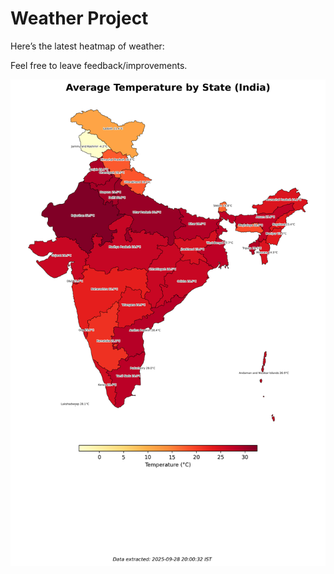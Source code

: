 # Weather Project

Here’s the latest heatmap of weather:

Feel free to leave feedback/improvements.

![India Heatmap](docs/assets/india_heatmap.png?v=D9468A)
